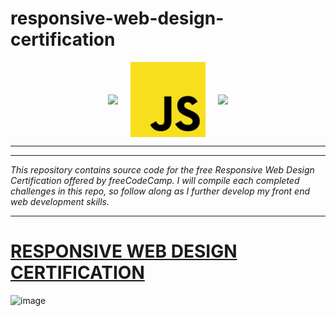 # responsive-web-design-certification


<link href="https://languages.abranhe.com/logos.css" rel="stylesheet">



<section align= "center">



<img  class="padding" align="center" padding=140px width=100px src="https://cdn.jsdelivr.net/gh/devicons/devicon/icons/html5/html5-original.svg"/> &nbsp;&nbsp;&nbsp;
<img class="padding" align="center" padding=120px width=120px src="/assets/js-logo.png"/> &nbsp;&nbsp;&nbsp;
<img  class="padding" align="center" padding=140px width=110px src="https://cdn.jsdelivr.net/gh/devicons/devicon/icons/css3/css3-original.svg"/>

---

</section>

---
<p>
<em>This repository contains source code for the free Responsive Web Design Certification  offered by freeCodeCamp. I will compile each completed challenges in this repo, so  follow along as I further develop my front end web development skills.</em> 

</p>


---



 # __[RESPONSIVE WEB DESIGN CERTIFICATION](https://www.freecodecamp.org/learn/2022/responsive-web-design/)__

 ![image](https://user-images.githubusercontent.com/108965390/235570842-1209bff1-27a5-4b10-864a-c021ad566a7c.png)
